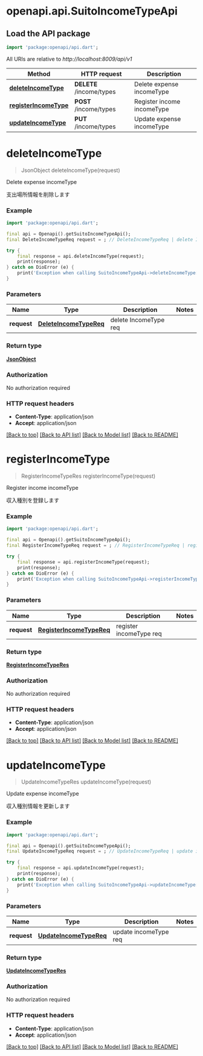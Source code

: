 # openapi.api.SuitoIncomeTypeApi

## Load the API package
```dart
import 'package:openapi/api.dart';
```

All URIs are relative to *http://localhost:8009/api/v1*

Method | HTTP request | Description
------------- | ------------- | -------------
[**deleteIncomeType**](SuitoIncomeTypeApi.md#deleteincometype) | **DELETE** /income/types | Delete expense incomeType
[**registerIncomeType**](SuitoIncomeTypeApi.md#registerincometype) | **POST** /income/types | Register income incomeType
[**updateIncomeType**](SuitoIncomeTypeApi.md#updateincometype) | **PUT** /income/types | Update expense incomeType


# **deleteIncomeType**
> JsonObject deleteIncomeType(request)

Delete expense incomeType

支出場所情報を削除します

### Example
```dart
import 'package:openapi/api.dart';

final api = Openapi().getSuitoIncomeTypeApi();
final DeleteIncomeTypeReq request = ; // DeleteIncomeTypeReq | delete IncomeType req

try {
    final response = api.deleteIncomeType(request);
    print(response);
} catch on DioError (e) {
    print('Exception when calling SuitoIncomeTypeApi->deleteIncomeType: $e\n');
}
```

### Parameters

Name | Type | Description  | Notes
------------- | ------------- | ------------- | -------------
 **request** | [**DeleteIncomeTypeReq**](DeleteIncomeTypeReq.md)| delete IncomeType req | 

### Return type

[**JsonObject**](JsonObject.md)

### Authorization

No authorization required

### HTTP request headers

 - **Content-Type**: application/json
 - **Accept**: application/json

[[Back to top]](#) [[Back to API list]](../README.md#documentation-for-api-endpoints) [[Back to Model list]](../README.md#documentation-for-models) [[Back to README]](../README.md)

# **registerIncomeType**
> RegisterIncomeTypeRes registerIncomeType(request)

Register income incomeType

収入種別を登録します

### Example
```dart
import 'package:openapi/api.dart';

final api = Openapi().getSuitoIncomeTypeApi();
final RegisterIncomeTypeReq request = ; // RegisterIncomeTypeReq | register incomeType req

try {
    final response = api.registerIncomeType(request);
    print(response);
} catch on DioError (e) {
    print('Exception when calling SuitoIncomeTypeApi->registerIncomeType: $e\n');
}
```

### Parameters

Name | Type | Description  | Notes
------------- | ------------- | ------------- | -------------
 **request** | [**RegisterIncomeTypeReq**](RegisterIncomeTypeReq.md)| register incomeType req | 

### Return type

[**RegisterIncomeTypeRes**](RegisterIncomeTypeRes.md)

### Authorization

No authorization required

### HTTP request headers

 - **Content-Type**: application/json
 - **Accept**: application/json

[[Back to top]](#) [[Back to API list]](../README.md#documentation-for-api-endpoints) [[Back to Model list]](../README.md#documentation-for-models) [[Back to README]](../README.md)

# **updateIncomeType**
> UpdateIncomeTypeRes updateIncomeType(request)

Update expense incomeType

収入種別情報を更新します

### Example
```dart
import 'package:openapi/api.dart';

final api = Openapi().getSuitoIncomeTypeApi();
final UpdateIncomeTypeReq request = ; // UpdateIncomeTypeReq | update incomeType req

try {
    final response = api.updateIncomeType(request);
    print(response);
} catch on DioError (e) {
    print('Exception when calling SuitoIncomeTypeApi->updateIncomeType: $e\n');
}
```

### Parameters

Name | Type | Description  | Notes
------------- | ------------- | ------------- | -------------
 **request** | [**UpdateIncomeTypeReq**](UpdateIncomeTypeReq.md)| update incomeType req | 

### Return type

[**UpdateIncomeTypeRes**](UpdateIncomeTypeRes.md)

### Authorization

No authorization required

### HTTP request headers

 - **Content-Type**: application/json
 - **Accept**: application/json

[[Back to top]](#) [[Back to API list]](../README.md#documentation-for-api-endpoints) [[Back to Model list]](../README.md#documentation-for-models) [[Back to README]](../README.md)

